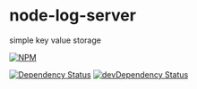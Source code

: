 # node-log-server
simple key value storage

[![NPM](https://nodei.co/npm/node-log-server.png)](https://nodei.co/npm/node-log-server/)

[![Dependency Status](https://david-dm.org/ridakk/node-log-server.svg?theme=shields.io)](https://david-dm.org/ridakk/node-log-server)
[![devDependency Status](https://david-dm.org/ridakk/node-log-server/dev-status.svg?theme=shields.io)](https://david-dm.org/ridakk/node-log-server#info=devDependencies)
